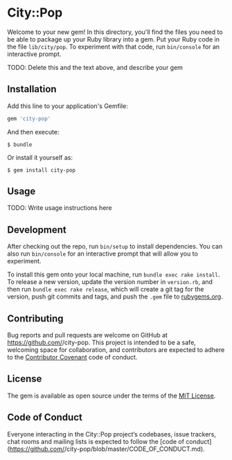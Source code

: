 # City::Pop

Welcome to your new gem! In this directory, you'll find the files you need to be able to package up your Ruby library into a gem. Put your Ruby code in the file `lib/city/pop`. To experiment with that code, run `bin/console` for an interactive prompt.

TODO: Delete this and the text above, and describe your gem

## Installation

Add this line to your application's Gemfile:

```ruby
gem 'city-pop'
```

And then execute:

    $ bundle

Or install it yourself as:

    $ gem install city-pop

## Usage

TODO: Write usage instructions here

## Development

After checking out the repo, run `bin/setup` to install dependencies. You can also run `bin/console` for an interactive prompt that will allow you to experiment.

To install this gem onto your local machine, run `bundle exec rake install`. To release a new version, update the version number in `version.rb`, and then run `bundle exec rake release`, which will create a git tag for the version, push git commits and tags, and push the `.gem` file to [rubygems.org](https://rubygems.org).

## Contributing

Bug reports and pull requests are welcome on GitHub at https://github.com/<github username>/city-pop. This project is intended to be a safe, welcoming space for collaboration, and contributors are expected to adhere to the [Contributor Covenant](http://contributor-covenant.org) code of conduct.

## License

The gem is available as open source under the terms of the [MIT License](https://opensource.org/licenses/MIT).

## Code of Conduct

Everyone interacting in the City::Pop project’s codebases, issue trackers, chat rooms and mailing lists is expected to follow the [code of conduct](https://github.com/<github username>/city-pop/blob/master/CODE_OF_CONDUCT.md).
